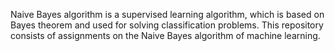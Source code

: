Naive Bayes algorithm is a supervised learning algorithm, which is based on Bayes theorem and used for solving classification problems.
This repository consists of assignments on the Naive Bayes algorithm of machine learning.
